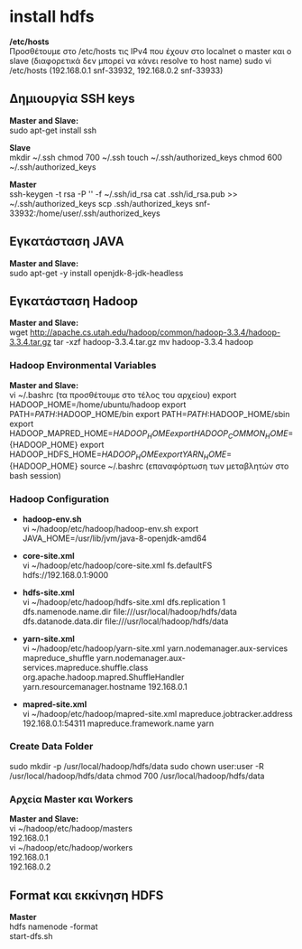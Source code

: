 # install hdfs

**/etc/hosts**<br>
Προσθέτουμε στο /etc/hosts τις IPv4 που έχουν στο localnet ο master και ο slave (διαφορετικά δεν μπορεί να κάνει resolve το host name)
sudo vi /etc/hosts 
(192.168.0.1 	snf-33932, 192.168.0.2 	snf-33933)

## Δημιουργία SSH keys
**Master and Slave:**<br>
sudo apt-get install ssh

**Slave**<br>
mkdir ~/.ssh
chmod 700 ~/.ssh
touch ~/.ssh/authorized_keys
chmod 600 ~/.ssh/authorized_keys

**Master**<br>
ssh-keygen -t rsa -P '' -f ~/.ssh/id_rsa
cat .ssh/id_rsa.pub >> ~/.ssh/authorized_keys
scp .ssh/authorized_keys snf-33932:/home/user/.ssh/authorized_keys

## Εγκατάσταση JAVA
**Master and Slave:**<br>
sudo apt-get -y install openjdk-8-jdk-headless

## Εγκατάσταση Hadoop
**Master and Slave:**<br>
wget http://apache.cs.utah.edu/hadoop/common/hadoop-3.3.4/hadoop-3.3.4.tar.gz
tar -xzf hadoop-3.3.4.tar.gz 
mv hadoop-3.3.4 hadoop

### Hadoop Environmental Variables
**Master and Slave:**<br>
vi ~/.bashrc (τα προσθέτουμε στο τέλος του αρχείου)
export HADOOP_HOME=/home/ubuntu/hadoop
export PATH=$PATH:$HADOOP_HOME/bin
export PATH=$PATH:$HADOOP_HOME/sbin
export HADOOP_MAPRED_HOME=${HADOOP_HOME}
export HADOOP_COMMON_HOME=${HADOOP_HOME}
export HADOOP_HDFS_HOME=${HADOOP_HOME}
export YARN_HOME=${HADOOP_HOME}
source ~/.bashrc (επαναφόρτωση των μεταβλητών στο bash session)

### Hadoop Configuration
* **hadoop-env.sh**<br>
vi ~/hadoop/etc/hadoop/hadoop-env.sh
export JAVA_HOME=/usr/lib/jvm/java-8-openjdk-amd64

* **core-site.xml**<br>
vi ~/hadoop/etc/hadoop/core-site.xml
	<configuration>
    <property>
        <name>fs.defaultFS</name>
        <value>hdfs://192.168.0.1:9000</value>
    </property>
</configuration>

* **hdfs-site.xml**<br>
vi ~/hadoop/etc/hadoop/hdfs-site.xml
	<configuration>
    <property>
        <name>dfs.replication</name>
        <value>1</value>
    </property>
    <property>
        <name>dfs.namenode.name.dir</name>
        <value>file:///usr/local/hadoop/hdfs/data</value>
    </property>
    <property>
        <name>dfs.datanode.data.dir</name>
        <value>file:///usr/local/hadoop/hdfs/data</value>
    </property>
</configuration>

* **yarn-site.xml**<br>
vi ~/hadoop/etc/hadoop/yarn-site.xml
	<configuration>
    <property>
        <name>yarn.nodemanager.aux-services</name>
        <value>mapreduce_shuffle</value>
    </property>
    <property>
        <name>yarn.nodemanager.aux-services.mapreduce.shuffle.class</name>
        <value>org.apache.hadoop.mapred.ShuffleHandler</value>
    </property>
    <property>
       <name>yarn.resourcemanager.hostname</name>
       <value>192.168.0.1</value>
    </property>
</configuration>

* **mapred-site.xml**<br>
vi ~/hadoop/etc/hadoop/mapred-site.xml
	<configuration>
    <property>
        <name>mapreduce.jobtracker.address</name>
        <value>192.168.0.1:54311</value>
    </property>
    <property>
        <name>mapreduce.framework.name</name>
        <value>yarn</value>
    </property>
</configuration>

### Create Data Folder
sudo mkdir -p /usr/local/hadoop/hdfs/data
sudo chown user:user -R /usr/local/hadoop/hdfs/data
chmod 700 /usr/local/hadoop/hdfs/data

### Αρχεία Master και Workers
**Master and Slave:**<br>
vi ~/hadoop/etc/hadoop/masters<br>
192.168.0.1<br>
vi ~/hadoop/etc/hadoop/workers<br>
192.168.0.1<br>
192.168.0.2<br>

## Format και εκκίνηση HDFS
**Master**<br>
hdfs namenode -format<br>
start-dfs.sh
